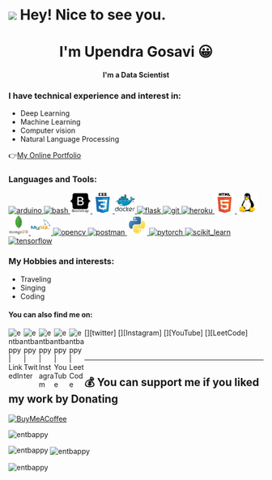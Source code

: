 <h1><img src="https://emojis.slackmojis.com/emojis/images/1531849430/4246/blob-sunglasses.gif?1531849430" width="30"/> Hey! Nice to see you.</h1>
<h1 align="center">I'm Upendra Gosavi 😀</h1>
<h4 align="center">I'm a Data Scientist</h4>



### I have technical experience and interest in:
* Deep Learning
* Machine Learning
* Computer vision 
* Natural Language Processing 


👉[My Online Portfolio](https://007kakashi.github.io/upendra.github.io/)


<h3 align="left">Languages and Tools:</h3>
<p align="left"> <a href="https://www.arduino.cc/" target="_blank"> <img src="https://cdn.worldvectorlogo.com/logos/arduino-1.svg" alt="arduino" width="40" height="40"/> </a> <a href="https://www.gnu.org/software/bash/" target="_blank"> <img src="https://www.vectorlogo.zone/logos/gnu_bash/gnu_bash-icon.svg" alt="bash" width="40" height="40"/> </a> <a href="https://getbootstrap.com" target="_blank"> <img src="https://raw.githubusercontent.com/devicons/devicon/master/icons/bootstrap/bootstrap-plain-wordmark.svg" alt="bootstrap" width="40" height="40"/> </a> <a href="https://www.w3schools.com/css/" target="_blank"> <img src="https://raw.githubusercontent.com/devicons/devicon/master/icons/css3/css3-original-wordmark.svg" alt="css3" width="40" height="40"/> </a> <a href="https://www.docker.com/" target="_blank"> <img src="https://raw.githubusercontent.com/devicons/devicon/master/icons/docker/docker-original-wordmark.svg" alt="docker" width="40" height="40"/> </a> <a href="https://flask.palletsprojects.com/" target="_blank"> <img src="https://www.vectorlogo.zone/logos/pocoo_flask/pocoo_flask-icon.svg" alt="flask" width="40" height="40"/> </a> <a href="https://git-scm.com/" target="_blank"> <img src="https://www.vectorlogo.zone/logos/git-scm/git-scm-icon.svg" alt="git" width="40" height="40"/> </a> <a href="https://heroku.com" target="_blank"> <img src="https://www.vectorlogo.zone/logos/heroku/heroku-icon.svg" alt="heroku" width="40" height="40"/> </a> <a href="https://www.w3.org/html/" target="_blank"> <img src="https://raw.githubusercontent.com/devicons/devicon/master/icons/html5/html5-original-wordmark.svg" alt="html5" width="40" height="40"/> </a> <a href="https://www.linux.org/" target="_blank"> <img src="https://raw.githubusercontent.com/devicons/devicon/master/icons/linux/linux-original.svg" alt="linux" width="40" height="40"/> </a> <a href="https://www.mongodb.com/" target="_blank"> <img src="https://raw.githubusercontent.com/devicons/devicon/master/icons/mongodb/mongodb-original-wordmark.svg" alt="mongodb" width="40" height="40"/> </a> <a href="https://www.mysql.com/" target="_blank"> <img src="https://raw.githubusercontent.com/devicons/devicon/master/icons/mysql/mysql-original-wordmark.svg" alt="mysql" width="40" height="40"/> </a> <a href="https://opencv.org/" target="_blank"> <img src="https://www.vectorlogo.zone/logos/opencv/opencv-icon.svg" alt="opencv" width="40" height="40"/> </a> <a href="https://postman.com" target="_blank"> <img src="https://www.vectorlogo.zone/logos/getpostman/getpostman-icon.svg" alt="postman" width="40" height="40"/> </a> <a href="https://www.python.org" target="_blank"> <img src="https://raw.githubusercontent.com/devicons/devicon/master/icons/python/python-original.svg" alt="python" width="40" height="40"/> </a> <a href="https://pytorch.org/" target="_blank"> <img src="https://www.vectorlogo.zone/logos/pytorch/pytorch-icon.svg" alt="pytorch" width="40" height="40"/> </a> <a href="https://scikit-learn.org/" target="_blank"> <img src="https://upload.wikimedia.org/wikipedia/commons/0/05/Scikit_learn_logo_small.svg" alt="scikit_learn" width="40" height="40"/> </a> <a href="https://www.tensorflow.org" target="_blank"> <img src="https://www.vectorlogo.zone/logos/tensorflow/tensorflow-icon.svg" alt="tensorflow" width="40" height="40"/> </a> </p>

### My Hobbies and interests:
* Traveling
* Singing
* Coding



<!-- <hr>

<p><img width="200" src="https:&#x2F;&#x2F;instagram.flwo4-1.fna.fbcdn.net&#x2F;v&#x2F;t51.2885-15&#x2F;sh0.08&#x2F;e35&#x2F;s640x640&#x2F;154299027_702927223737487_3316660563751783251_n.jpg?tp&#x3D;1&amp;_nc_ht&#x3D;instagram.flwo4-1.fna.fbcdn.net&amp;_nc_cat&#x3D;107&amp;_nc_ohc&#x3D;EB4ZbXhG1MIAX_X7uls&amp;oh&#x3D;0f1962630e688514ffc312a6ef83d313&amp;oe&#x3D;60688FC2" /> <img width="200" src="https:&#x2F;&#x2F;instagram.flwo4-1.fna.fbcdn.net&#x2F;v&#x2F;t51.2885-15&#x2F;sh0.08&#x2F;e35&#x2F;s640x640&#x2F;152823526_174537657553375_254380529862366324_n.jpg?tp&#x3D;1&amp;_nc_ht&#x3D;instagram.flwo4-1.fna.fbcdn.net&amp;_nc_cat&#x3D;107&amp;_nc_ohc&#x3D;O6xxL36t11IAX8-25ur&amp;oh&#x3D;6c28c16b56aa43f5bcd0a5cc9384ec28&amp;oe&#x3D;60411750" /> <img width="200" src="https:&#x2F;&#x2F;instagram.flwo4-2.fna.fbcdn.net&#x2F;v&#x2F;t51.2885-15&#x2F;sh0.08&#x2F;e35&#x2F;c149.0.781.781a&#x2F;s640x640&#x2F;152013126_4328412427197138_5736411879368288581_n.jpg?tp&#x3D;1&amp;_nc_ht&#x3D;instagram.flwo4-2.fna.fbcdn.net&amp;_nc_cat&#x3D;106&amp;_nc_ohc&#x3D;8f2IpAlp_OMAX_1scup&amp;oh&#x3D;e58960d73dbe0e8dd5ec0b79bfdadd83&amp;oe&#x3D;6066A23D" /></p>
<p>Above are the last 3 pictures posted by <a href="https://www.instagram.com/c17hawke/" target="_blank"><br>@c17hawke!</a> on Instagram</p>

<hr> -->

#### You can also find me on: 

[<img align="left" alt="entbappy | LinkedIn" width="30px" src="https://img.icons8.com/color/48/000000/linkedin.png" />][linkedin]
[<img align="left" alt="entbappy | Twitter" width="30px" src="https://img.icons8.com/fluent/48/000000/twitter.png" />][twitter]
[<img align="left" alt="entbappy | Instagram" width="30px" src="https://img.icons8.com/fluent/48/000000/instagram-new.png" />][Instagram]
[<img align="left" alt="entbappy | YouTube" width="30px" src="https://www.vectorlogo.zone/logos/youtube/youtube-tile.svg" />][YouTube]
[<img align="left" alt="entbappy | LeetCode" width="30px" src="https://user-images.githubusercontent.com/36547915/97088991-45da5d00-1652-11eb-900f-80d106540f4f.png" />][LeetCode]
                                                                                                                                                                       

<br>

<hr>

[linkedin]: https://www.linkedin.com/in/upendra-gosavi-4068a2195/

## 💰 You can support me if you liked my work by Donating
  [![BuyMeACoffee](https://img.shields.io/badge/Buy%20Me%20a%20Coffee-ffdd00?style=for-the-badge&logo=buy-me-a-coffee&logoColor=black)](https://www.buymeacoffee.com/dswithbappy)

<p align="left"> <img src="https://komarev.com/ghpvc/?username=entbappy&label=Profile%20views&color=0e75b6&style=flat" alt="entbappy" /> </p>

<!-- <p align="left"> <a href="https://github.com/ryo-ma/github-profile-trophy"><img src="https://github-profile-trophy.vercel.app/?username=entbappy" alt="entbappy" /></a> </p> -->


<p><img align="left" src="https://github-readme-stats.vercel.app/api/top-langs?username=entbappy&show_icons=true&locale=en&layout=compact" alt="entbappy" /></p>

<p>&nbsp;<img align="center" src="https://github-readme-stats.vercel.app/api?username=entbappy&show_icons=true&locale=en" alt="entbappy" /></p>

<p><img align="center" src="https://github-readme-streak-stats.herokuapp.com/?user=entbappy&" alt="entbappy" /></p>



